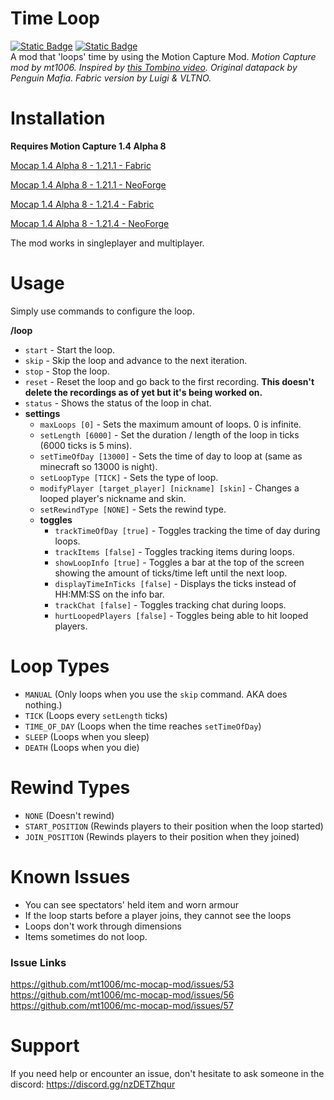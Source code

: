 # Time Loop
[![Static Badge](https://img.shields.io/badge/GitHub-Release-green?logo=Github)](https://github.com/VLTNOgithub/Time-Loop/releases/latest)
[![Static Badge](https://img.shields.io/badge/Modrinth-Release-green?logo=Modrinth)](https://modrinth.com/mod/timeloop/version/latest)
\
A mod that 'loops' time by using the Motion Capture Mod.
*Motion Capture mod by mt1006. Inspired by [this Tombino video](https://www.youtube.com/watch?v=i602-oh0a0c). Original datapack by Penguin Mafia. Fabric version by Luigi & VLTNO.*

# Installation
**Requires Motion Capture 1.4 Alpha 8**

[Mocap 1.4 Alpha 8 - 1.21.1 - Fabric](https://modrinth.com/mod/motion-capture/version/1.4-alpha-8-fabric-1.21.1)

[Mocap 1.4 Alpha 8 - 1.21.1 - NeoForge](https://modrinth.com/mod/motion-capture/version/1.4-alpha-8-neoforge-1.21.1)

[Mocap 1.4 Alpha 8 - 1.21.4 - Fabric](https://modrinth.com/mod/motion-capture/version/1.4-alpha-8-fabric-1.21.4)

[Mocap 1.4 Alpha 8 - 1.21.4 - NeoForge](https://modrinth.com/mod/motion-capture/version/1.4-alpha-8-neoforge-1.21.4)

The mod works in singleplayer and multiplayer.

# Usage
Simply use commands to configure the loop.

**/loop**
- `start` - Start the loop.
- `skip` - Skip the loop and advance to the next iteration.
- `stop` - Stop the loop.
- `reset` - Reset the loop and go back to the first recording. **This doesn't delete the recordings as of yet but it's being worked on.**
- `status` - Shows the status of the loop in chat.
- **settings**
    - `maxLoops [0]` - Sets the maximum amount of loops. 0 is infinite.
    - `setLength [6000]` - Set the duration / length of the loop in ticks (6000 ticks is 5 mins).
    - `setTimeOfDay [13000]` - Sets the time of day to loop at (same as minecraft so 13000 is night).
    - `setLoopType [TICK]` - Sets the type of loop.
    - `modifyPlayer [target_player] [nickname] [skin]` - Changes a looped player's nickname and skin.
    - `setRewindType [NONE]` - Sets the rewind type.
    - **toggles**
        - `trackTimeOfDay [true]` - Toggles tracking the time of day during loops.
        - `trackItems [false]` - Toggles tracking items during loops.
        - `showLoopInfo [true]` - Toggles a bar at the top of the screen showing the amount of ticks/time left until the next loop.
        - `displayTimeInTicks [false]` - Displays the ticks instead of HH:MM:SS on the info bar.
        - `trackChat [false]` - Toggles tracking chat during loops.
        - `hurtLoopedPlayers [false]` - Toggles being able to hit looped players.

# Loop Types
- `MANUAL` (Only loops when you use the `skip` command. AKA does nothing.)
- `TICK` (Loops every `setLength` ticks)
- `TIME_OF_DAY` (Loops when the time reaches `setTimeOfDay`)
- `SLEEP` (Loops when you sleep)
- `DEATH` (Loops when you die)

# Rewind Types
- `NONE` (Doesn't rewind)
- `START_POSITION` (Rewinds players to their position when the loop started)
- `JOIN_POSITION` (Rewinds players to their position when they joined)

# Known Issues
 - You can see spectators' held item and worn armour
 - If the loop starts before a player joins, they cannot see the loops
 - Loops don't work through dimensions
 - Items sometimes do not loop.

### Issue Links
https://github.com/mt1006/mc-mocap-mod/issues/53
https://github.com/mt1006/mc-mocap-mod/issues/56
https://github.com/mt1006/mc-mocap-mod/issues/57

# Support
If you need help or encounter an issue, don't hesitate to ask someone in the discord: https://discord.gg/nzDETZhqur
